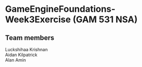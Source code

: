 # GameEngineFoundations-Week3Exercise (GAM 531 NSA)

## Team members
Luckshihaa Krishnan  
Aidan Kilpatrick  
Alan Amin
